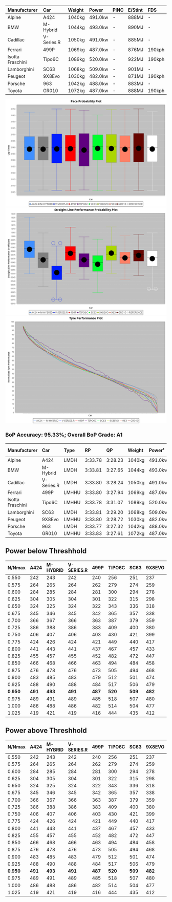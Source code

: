 | Manufacturer     | Car        | Weight | Power   | PINC    | E/Stint | FDS     |
|:-|:-|:-|:-|:-|:-|:-|
| Alpine           | A424       | 1040kg | 491.0kw |    -    | 888MJ   |    -    |
| BMW              | M-Hybrid   | 1044kg | 493.0kw |    -    | 890MJ   |    -    |
| Cadillac         | V-Series.R | 1050kg | 491.0kw |    -    | 885MJ   |    -    |
| Ferrari          | 499P       | 1069kg | 487.0kw |    -    | 876MJ   | 190kph  |
| Isotta Fraschini | Tipo6C     | 1089kg | 520.0kw |    -    | 922MJ   | 190kph  |
| Lamborghini      | SC63       | 1068kg | 509.0kw |    -    | 901MJ   |    -    |
| Peugeot          | 9X8Evo     | 1030kg | 482.0kw |    -    | 871MJ   | 190kph  |
| Porsche          | 963        | 1042kg | 488.0kw |    -    | 883MJ   |    -    |
| Toyota           | GR010      | 1072kg | 487.0kw |    -    | 888MJ   | 190kph  |

![PACECHART](./IMG/AUTO.png)
![STRAIGHTLINEPERFORMANCECHART](./IMG/AUTO_sp.png)
![TYREPERFORMANCECHART](./IMG/AUTO_tw.png)

### BoP Accuracy: 95.33%; Overall BoP Grade: A1
| Manufacturer     | Car        | Type  | RP      | QP      | Weight | Power¹  | Threshhold | PINC    | Power²   | E/Stint | AVG Vmax  | FDS     | RDLC | L/Stint | BOP-Grade | Model Accuracy | Model Points | Match%  | SimDiff |
|:-|:-|:-|:-|:-|:-|:-|:-|:-|:-|:-|:-|:-|:-|:-|:-|:-|:-|:-|:-|
| Alpine           | A424       | LMDH  | 3:33.78 | 3:28.23 | 1040kg | 491.0kw | 0.0kph     |    -    | 491.00kw |  888MJ  | 329.11kph |    -    | 1.01 | 12      | ~A1       | 100.00%        | 946          | 98.05%  | -1.13   |
| BMW              | M-Hybrid   | LMDH  | 3:33.81 | 3:27.65 | 1044kg | 493.0kw | 0.0kph     |    -    | 493.00kw |  890MJ  | 326.73kph |    -    | 1.01 | 12      | -A2       | 100.00%        | 1998         | 90.89%  | -0.71   |
| Cadillac         | V-Series.R | LMDH  | 3:33.80 | 3:28.24 | 1050kg | 491.0kw | 0.0kph     |    -    | 491.00kw |  885MJ  | 323.05kph |    -    | 1.01 | 12      | ~A1       | 98.11%         | 3991         | 95.56%  | +0.13   |
| Ferrari          | 499P       | LMHHU | 3:33.80 | 3:27.94 | 1069kg | 487.0kw | 0.0kph     |    -    | 487.00kw |  876MJ  | 326.10kph | 190kph  | 1.02 | 12      | ~A1       | 98.72%         | 4180         | 100.00% | +0.22   |
| Isotta Fraschini | Tipo6C     | LMHHU | 3:33.78 | 3:31.07 | 1089kg | 520.0kw | 0.0kph     |    -    | 520.00kw |  922MJ  | 327.47kph | 190kph  | 1.01 | 12      | +C1       | 97.73%         | 129          | 77.72%  | +0.73   |
| Lamborghini      | SC63       | LMDH  | 3:33.81 | 3:29.20 | 1068kg | 509.0kw | 0.0kph     |    -    | 509.00kw |  901MJ  | 326.27kph |    -    | 1.02 | 12      | ~A1       | 100.00%        | 784          | 96.78%  | +0.28   |
| Peugeot          | 9X8Evo     | LMHHU | 3:33.80 | 3:28.72 | 1030kg | 482.0kw | 0.0kph     |    -    | 482.00kw |  871MJ  | 327.73kph | 190kph  | 1.02 | 12      | ~A1       | 100.00%        | 636          | 99.37%  | +0.21   |
| Porsche          | 963        | LMDH  | 3:33.77 | 3:27.32 | 1042kg | 488.0kw | 0.0kph     |    -    | 488.00kw |  883MJ  | 326.71kph |    -    | 1.01 | 12      | ~A1       | 99.91%         | 11713        | 100.00% | +0.09   |
| Toyota           | GR010      | LMHHU | 3:33.83 | 3:27.61 | 1072kg | 487.0kw | 0.0kph     |    -    | 487.00kw |  888MJ  | 325.35kph | 190kph  | 1.01 | 12      | ~A1       | 99.90%         | 3123         | 99.63%  | +0.17   |

## Power below Threshhold
| N/Nmax    | A424    | M-HYBRID | V-SERIES.R | 499P    | TIPO6C  | SC63    | 9X8EVO  | 963     | GR010   |
|:-|:-|:-|:-|:-|:-|:-|:-|:-|:-|
|  0.550    |  242    |  243     |  242       |  240    |  256    |  251    |  237    |  240    |  240    |
|  0.575    |  264    |  265     |  264       |  262    |  279    |  274    |  259    |  262    |  262    |
|  0.600    |  284    |  285     |  284       |  281    |  300    |  294    |  278    |  282    |  281    |
|  0.625    |  304    |  305     |  304       |  301    |  322    |  315    |  298    |  302    |  301    |
|  0.650    |  324    |  325     |  324       |  322    |  343    |  336    |  318    |  322    |  322    |
|  0.675    |  345    |  346     |  345       |  342    |  365    |  357    |  338    |  343    |  342    |
|  0.700    |  366    |  367     |  366       |  363    |  387    |  379    |  359    |  364    |  363    |
|  0.725    |  386    |  388     |  386       |  383    |  409    |  400    |  380    |  384    |  383    |
|  0.750    |  406    |  407     |  406       |  403    |  430    |  421    |  399    |  403    |  403    |
|  0.775    |  424    |  426     |  424       |  421    |  449    |  440    |  417    |  422    |  421    |
|  0.800    |  441    |  443     |  441       |  437    |  467    |  457    |  433    |  438    |  437    |
|  0.825    |  455    |  457     |  455       |  452    |  482    |  472    |  447    |  453    |  452    |
|  0.850    |  466    |  468     |  466       |  463    |  494    |  484    |  458    |  464    |  463    |
|  0.875    |  476    |  478     |  476       |  473    |  505    |  494    |  468    |  474    |  473    |
|  0.900    |  483    |  485     |  483       |  479    |  512    |  501    |  474    |  480    |  479    |
|  0.925    |  488    |  490     |  488       |  484    |  517    |  506    |  479    |  485    |  484    |
| **0.950** | **491** | **493**  | **491**    | **487** | **520** | **509** | **482** | **488** | **487** |
|  0.975    |  489    |  491     |  489       |  485    |  518    |  507    |  480    |  486    |  485    |
|  1.000    |  486    |  488     |  486       |  482    |  514    |  504    |  477    |  483    |  482    |
|  1.025    |  419    |  421     |  419       |  416    |  444    |  435    |  412    |  417    |  416    |

## Power above Threshhold
| N/Nmax    | A424    | M-HYBRID | V-SERIES.R | 499P    | TIPO6C  | SC63    | 9X8EVO  | 963     | GR010   |
|:-|:-|:-|:-|:-|:-|:-|:-|:-|:-|
|  0.550    |  242    |  243     |  242       |  240    |  256    |  251    |  237    |  240    |  240    |
|  0.575    |  264    |  265     |  264       |  262    |  279    |  274    |  259    |  262    |  262    |
|  0.600    |  284    |  285     |  284       |  281    |  300    |  294    |  278    |  282    |  281    |
|  0.625    |  304    |  305     |  304       |  301    |  322    |  315    |  298    |  302    |  301    |
|  0.650    |  324    |  325     |  324       |  322    |  343    |  336    |  318    |  322    |  322    |
|  0.675    |  345    |  346     |  345       |  342    |  365    |  357    |  338    |  343    |  342    |
|  0.700    |  366    |  367     |  366       |  363    |  387    |  379    |  359    |  364    |  363    |
|  0.725    |  386    |  388     |  386       |  383    |  409    |  400    |  380    |  384    |  383    |
|  0.750    |  406    |  407     |  406       |  403    |  430    |  421    |  399    |  403    |  403    |
|  0.775    |  424    |  426     |  424       |  421    |  449    |  440    |  417    |  422    |  421    |
|  0.800    |  441    |  443     |  441       |  437    |  467    |  457    |  433    |  438    |  437    |
|  0.825    |  455    |  457     |  455       |  452    |  482    |  472    |  447    |  453    |  452    |
|  0.850    |  466    |  468     |  466       |  463    |  494    |  484    |  458    |  464    |  463    |
|  0.875    |  476    |  478     |  476       |  473    |  505    |  494    |  468    |  474    |  473    |
|  0.900    |  483    |  485     |  483       |  479    |  512    |  501    |  474    |  480    |  479    |
|  0.925    |  488    |  490     |  488       |  484    |  517    |  506    |  479    |  485    |  484    |
| **0.950** | **491** | **493**  | **491**    | **487** | **520** | **509** | **482** | **488** | **487** |
|  0.975    |  489    |  491     |  489       |  485    |  518    |  507    |  480    |  486    |  485    |
|  1.000    |  486    |  488     |  486       |  482    |  514    |  504    |  477    |  483    |  482    |
|  1.025    |  419    |  421     |  419       |  416    |  444    |  435    |  412    |  417    |  416    |
